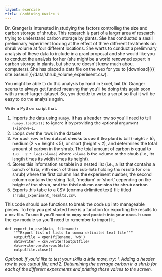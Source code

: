 ```yaml
---
layout: exercise
title: Combining Basics 2
---
```


Dr. Granger is interested in studying the factors controlling the size and
carbon storage of shrubs. This research is part of a larger area of research
trying to understand carbon storage by plants. She has conducted a small
preliminary experiment looking at the effect of three different treatments on
shrub volume at four different locations. She wants to conduct a preliminary
analysis of these data to include in a grant proposal and she would like you to
conduct the analysis for her (she might be a world renowned expert in carbon
storage in plants, but she sure doesn't know much about computers). She has
placed a data file on the web for you to
[download]({{ site.baseurl }}/data/shrub_volume_experiment.csv).

You might be able to do this analysis by hand in Excel, but Dr. Granger seems to
always get funded meaning that you'll be doing this again soon with a much
larger dataset. So, you decide to write a script so that it will be easy to do
the analysis again.

Write a Python script that:

1. Imports the data using `numpy`. It has a header row so you'll need to tell
   `numpy.loadtxt()` to ignore it by providing the optional argument
   `skiprows=1`.
2. Loops over the rows in the dataset
3. For each row in the dataset checks to see if the plant is tall (height > 5),
   medium (2 <= height < 5), or short (height < 2), and determines the total
   amount of carbon in the shrub. The total amount of carbon is equal to `1.8 +
   2 * log(volume)` where `volume` is the volume of the shrub (i.e., its length
   times its width times its height).
4. Stores this information as table in a nested list (i.e., a list that contains
   a bunch of lists, with each of these sub-lists holding the results for one
   shrub) where the first column has the experiment number, the second column
   contains the string 'tall', 'medium' or 'short' depending on the height of
   the shrub, and the third column contains the shrub carbon.
5. Exports this table to a CSV (comma delimited text) file titled
   `shrubs_experiment_results.csv`.

This code should use functions to break the code up into manageable pieces. To
help you get started here is a function for exporting the results to a csv
file. To use it you'll need to copy and paste it into your code. It uses the
`csv` module so you'll need to remember to import it.

```
def export_to_csv(data, filename):
    """Export list of lists to comma delimited text file"""
	outputfile = open(filename, 'wb')
	datawriter = csv.writer(outputfile)
	datawriter.writerows(data)
	outputfile.close()
```

*Optional: If you'd like to test your skills a little more, try: 1. Adding a
 header row to you output file; and 2. Determining the average carbon in a shrub
 for each of the different experiments and printing those values to the screen.*
